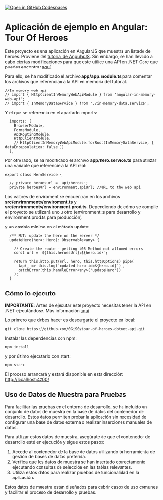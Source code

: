 [![Open in GitHub Codespaces](https://github.com/codespaces/badge.svg)](https://codespaces.new/0gis0/tour-of-heroes-angular)

# Aplicación de ejemplo en Angular: Tour Of Heroes

Este proyecto es una aplicación en AngularJS que muestra un listado de heroes. Proviene del [tutorial de AngularJS](https://angular.io/tutorial). Sin embargo, se han llevado a cabo ciertas modificaciones para que este utilice una API en .NET Core que puedes encontrar [aquí](https://github.com/0GiS0/tour-of-heroes-dotnet-api).

Para ello, se ha modificado el archivo **app/app.module.ts** para comentar los archivos que referencian a la API en memoria del tutorial.

```
//In memory web api
// import { HttpClientInMemoryWebApiModule } from 'angular-in-memory-web-api';
// import { InMemoryDataService } from './in-memory-data.service';
```

Y el que se referencia en el apartado imports:

```
  imports: [
    BrowserModule,
    FormsModule,
    AppRoutingModule,
    HttpClientModule,
    // HttpClientInMemoryWebApiModule.forRoot(InMemoryDataService, { dataEncapsulation: false })
  ],
```

Por otro lado, se ha modificado el archivo **app/hero.service.ts** para utilizar una variable que referencie a la API real:

```
export class HeroService {

  // private heroesUrl = 'api/heroes';
  private heroesUrl = environment.apiUrl; //URL to the web api
```

Los valores de enviroment se encuentran en los archivos **src/environments/enviroment.ts** y **src/environments/environment.prod.ts**. Dependiendo de cómo se compile el proyecto se utilizará uno u otro (environment.ts para desarrollo y environment.prod.ts para producción).

y un cambio mínimo en el método update:

```
  /** PUT: update the hero on the server */
  updateHero(hero: Hero): Observable<any> {

    // Create the route - getting 405 Method not allowed errors
    const url = `${this.heroesUrl}/${hero.id}`;

    return this.http.put(url, hero, this.httpOptions).pipe(
      tap(_ => this.log(`updated hero id=${hero.id}`)),
      catchError(this.handleError<any>('updateHero'))
    );
  }
```

## Cómo lo ejecuto

**IMPORTANTE**: Antes de ejecutar este proyecto necesitas tener la API en .NET ejecutándose. Más información [aquí](https://github.com/0GiS0/tour-of-heroes-dotnet-api)

Lo primero que debes hacer es descargarte el proyecto en local:

```
git clone https://github.com/0GiS0/tour-of-heroes-dotnet-api.git
```

Instalar las dependencias con npm:

```
npm install
```

y por último ejecutarlo con start:

```
npm start
```

El proceso arrancará y estará disponible en esta dirección: [http://localhost:4200/](http://localhost:4200/)

## Uso de Datos de Muestra para Pruebas

Para facilitar las pruebas en el entorno de desarrollo, se ha incluido un conjunto de datos de muestra en la base de datos del contenedor de desarrollo. Estos datos permiten probar la aplicación sin necesidad de configurar una base de datos externa o realizar inserciones manuales de datos.

Para utilizar estos datos de muestra, asegúrate de que el contenedor de desarrollo esté en ejecución y sigue estos pasos:

1. Accede al contenedor de la base de datos utilizando tu herramienta de gestión de bases de datos preferida.
2. Verifica que los datos de muestra se han insertado correctamente ejecutando consultas de selección en las tablas relevantes.
3. Utiliza estos datos para realizar pruebas de funcionalidad en la aplicación.

Estos datos de muestra están diseñados para cubrir casos de uso comunes y facilitar el proceso de desarrollo y pruebas.

